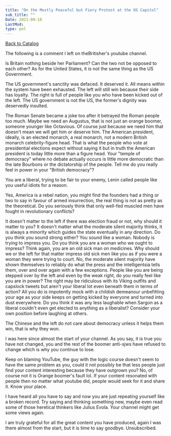 ```yaml
---
title: "On the Mostly Peaceful but Fiery Protest at the US Capitol"
sub_title: ""
Date: 2021-09-10
LastMod:
type: pol
---
```


[Back to Catalog](https://otaking.xyz/index.html)

The following is a comment I left on theBritisher's youtube channel.

 Is Britain nothing beside her Parliament? Can the two not be opposed to each other? As for the United States, it is not the same thing as the US Government.

The US government's sanctity was defaced. It deserved it. All means within the system have been exhausted. The left will still win because their side has loyalty. The right is full of people like you who have been kicked out of the left. The US government is not the US, the former's dignity was deservedly insulted. 

The Roman Senate became a joke too after it betrayed the Roman people too much. Maybe we need an Augustus, that is not just an orange boomer, someone younger like Octavious. Of course just because we need him that doesn't mean we will get him or deserve him. The American president, ideally, is an elected monarch, a real monarch, not a modern British monarch celebrity-figure head. That is what the people who vote at presidential elections expect without saying it but in truth the American president is today little more than a figure head. Your "temple of democracy" where no debate actually occurs is little more democratic than the late Bourbons or the dictatorship of the people. Tell me do you really feel in power in your "British democracy"?

You are a liberal, trying to be fair to your enemy, Lenin called people like you useful idiots for a reason. 

Yes, America is a rebel nation, you might find the founders had a thing or two to say in favour of armed insurrection, the real thing is not as pretty as the theoretical. Do you seriously think that only well-fed muscled men have fought in revolutionary conflicts? 

It doesn't matter to the left if there was election fraud or not, why should it matter to you? It doesn't matter what the moderate silent majority thinks, it is always a minority which guides the state eventually in any direction. Do you think you sound strong either? You sound like a woman. Nobody is trying to impress you. Do you think you are a woman who we ought to impress? Think again, you are an old sick man on medicines. Why should we or the left for that matter impress old sick men like you as if you were a woman they were trying to court. No, the moderate silent majority have shown themselves to reliably do what the press and the intelligentsia tells them, over and over again with a few exceptions. People like you are being stepped over by the left and even by the weak right, do you really feel like you are in power? The right may be ridiculous with its Viking outfits and capslock tweets but aren't your liberal lot even beneath them in terms of action? All you do is impotently mock with a childish demeanour unbefitting your age as your side keeps on getting kicked by everyone and turned into dust everywhere. Do you think it was any less laughable when Sargon as a liberal couldn't even get elected to anything as a liberalist? Consider your own position before laughing at others.

The Chinese and the left do not care about democracy unless it helps them win, that is why they won. 

I was here since almost the start of your channel. As you say, it is true you have not changed, you and the rest of the boomer anti-sjws have refused to change which is why you continue to lose. 

Keep on blaming YouTube, the guy with the logic course doesn't seem to have the same problem as you, could it not possibly be that less people just find your content interesting because they have outgrown you? No, of course not it is Orange boomer's fault lol. If your content resonated with people then no matter what youtube did, people would seek for it and share it. Know your place.

 I have heard all you have to say and now you are just repeating yourself like a broken record. Try saying and thinking something new, maybe even read some of those heretical thinkers like Julius Evola. Your channel might get some views again.

 I am truly grateful for all the great content you have produced, again I was there almost from the start, but it is time to say goodbye. Unsubscribed.
